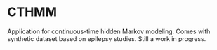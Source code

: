 # CTHMM
Application for continuous-time hidden Markov modeling. 
Comes with synthetic dataset based on epilepsy studies.
Still a work in progress.
